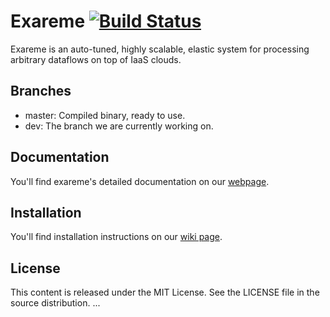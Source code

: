# Exareme [![Build Status](https://travis-ci.org/madgik/exareme.svg?branch=dev)](https://travis-ci.org/madgik/exareme)

Exareme is an auto-tuned, highly scalable, elastic system for processing arbitrary dataflows on top of IaaS clouds.

## Branches
* master: Compiled binary, ready to use.
* dev: The branch we are currently working on.

## Documentation

You'll find exareme's detailed documentation on our [webpage](http://madgik.github.io/exareme).

## Installation

You'll find installation instructions on our [wiki page](https://github.com/madgik/exareme/wiki).

## License
This content is released under the MIT License. See the LICENSE file in the source distribution.
...

